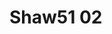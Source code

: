 <a name="material" />

# Shaw51 02
<script type="application/ld+json">
  {
    "@context": "https://schema.org/",
    "@type": "ChemicalSubstance",
    "http://purl.org/dc/terms/conformsTo":
      {
        "@type": "CreativeWork",
        "@id": "https://bioschemas.org/profiles/ChemicalSubstance/0.4-RELEASE/"
      },
    "@id": "https://egonw.github.io/nanowiki/nanowiki32.html#material",
    "name": "Shaw51 02",
    "sameAs: "http://127.0.0.1/mediawiki/index.php/Special:URIResolver/Shaw51_02"
  }
</script>

